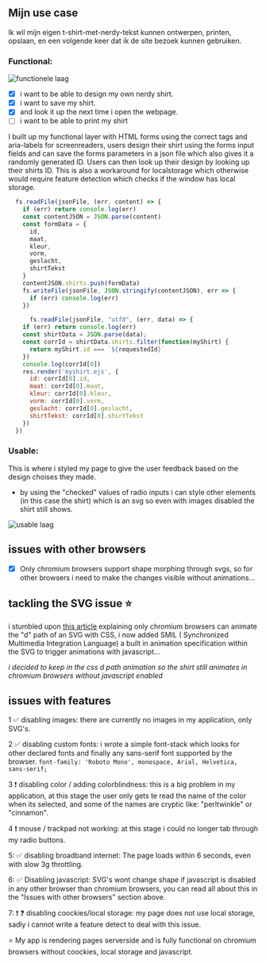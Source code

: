 ## Mijn use case

Ik wil mijn eigen t-shirt-met-nerdy-tekst kunnen ontwerpen, printen, opslaan, en een volgende keer dat ik de site bezoek kunnen gebruiken.

### Functional:

![functionele laag](https://user-images.githubusercontent.com/36195440/78015210-630fad00-7349-11ea-928a-fe2660d708af.jpg)

- [x] i want to be able to design my own nerdy shirt.
- [x] i want to save my shirt.
- [x] and look it up the next time i open the webpage.
- [ ] i want to be able to print my shirt

I built up my functional layer with HTML forms using the correct tags and aria-labels for screenreaders, users design their shirt using the forms input fields and can save the forms parameters in a json file which also gives it a randomly generated ID. Users can then look up their design by looking up their shirts ID. This is also a workaround for localstorage which otherwise would require feature detection which checks if the window has local storage.

```javascript
  fs.readFile(jsonFile, (err, content) => {
    if (err) return console.log(err)
    const contentJSON = JSON.parse(content)
    const formData = {
      id,
      maat,
      kleur,
      vorm,
      geslacht,
      shirtTekst
    }
    contentJSON.shirts.push(formData)
    fs.writeFile(jsonFile, JSON.stringify(contentJSON), err => {
      if (err) console.log(err)
    })
```

```javascript
      fs.readFile(jsonFile, "utf8", (err, data) => {
    if (err) return console.log(err)
    const shirtData = JSON.parse(data);
    const corrId = shirtData.shirts.filter(function(myShirt) {
      return myShirt.id === `${requestedId}`
    })
    console.log(corrId[0])
    res.render('myshirt.ejs', {
      id: corrId[0].id,
      maat: corrId[0].maat,
      kleur: corrId[0].kleur,
      vorm: corrId[0].vorm,
      geslacht: corrId[0].geslacht,
      shirtTekst: corrId[0].shirtTekst
    })
  })
```

### Usable:

This is where i styled my page to give the user feedback based on the design choises they made. 

* by using the "checked" values of radio inputs i can style other elements (in this case the shirt) which is an svg so even with images disabled the shirt still shows.

![usable laag](https://user-images.githubusercontent.com/36195440/78015204-61de8000-7349-11ea-81b3-e135556bc398.jpg)


## issues with other browsers

- [x] Only chromium browsers support shape morphing through svgs, so for other browsers i need to make the changes visible without animations...

## tackling the SVG issue :star:

i stumbled upon [this article](http://blog.greggant.com/posts/2018/10/10/svg-path-d-animation-in-2018.html) explaining only chromium browsers can animate the "d" path of an SVG with CSS, i now added SMIL ( Synchronized Multimedia Integration Language) a built in animation specification within the SVG to trigger animations with javascript...

*i decided to keep in the css d path animation so the shirt still animates in chromium browsers without javascript enabled*

## issues with features

1 :white_check_mark: disabling images: there are currently no images in my application, only SVG's.

2 :white_check_mark: disabling custom fonts: i wrote a simple font-stack which looks for other declared fonts and finally any sans-serif font supported by the browser. `font-family: 'Roboto Mono', monospace, Arial, Helvetica, sans-serif;`

3 :exclamation: disabling color / adding colorblindness: this is a big problem in my application, at this stage the user only gets te read the name of the color when its selected, and some of the names are cryptic like: "perltwinkle" or "cinnamon".

4 :exclamation: mouse / trackpad not working: at this stage i could no longer tab through my radio buttons.

5: :white_check_mark: disabling broadband internet: The page loads within 6 seconds, even with slow 3g throttling.

6: :white_check_mark: Disabling javascript: SVG's wont change shape if javascript is disabled in any other browser than chromium browsers, you can read all about this in the "Issues with other browsers" section above.

7: :exclamation: :question: disabling coockies/local storage: my page does not use local storage, sadly i cannot write a feature detect to deal with this issue.

:star: My app is rendering pages serverside and is fully functional on chromium browsers without coockies, local storage and javascript.

